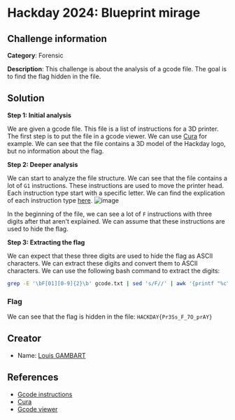 # Hackday 2024: Blueprint mirage

## Challenge information

**Category**: Forensic

**Description**: This challenge is about the analysis of a gcode file. The goal is to find the flag hidden in the file.

## Solution

**Step 1: Initial analysis**

We are given a gcode file. This file is a list of instructions for a 3D printer.
The first step is to put the file in a gcode viewer. We can use [Cura](https://ultimaker.com/software/ultimaker-cura) for example.
We can see that the file contains a 3D model of the Hackday logo, but no information about the flag.

**Step 2: Deeper analysis**

We can start to analyze the file structure.
We can see that the file contains a lot of `G1` instructions. These instructions are used to move the printer head.
Each instruction type start with a specific letter. We can find the explication of each instruction type [here](https://www.autodesk.com/products/fusion-360/blog/cnc-programming-fundamentals-g-code/).
![image](https://github.com/ChallengeHackDay/2024-qualif/assets/40593456/f7c89256-92c9-4037-9966-4edb1103dc26)


In the beginning of the file, we can see a lot of `F` instructions with three digits after that aren't explained. We can assume that these instructions are used to hide the flag.

**Step 3: Extracting the flag**

We can expect that these three digits are used to hide the flag as ASCII characters. We can extract these digits and convert them to ASCII characters.
We can use the following bash command to extract the digits:
```bash
grep -E '\bF[01][0-9]{2}\b' gcode.txt | sed 's/F//' | awk '{printf "%c", $1}'; echo
```

### Flag

We can see that the flag is hidden in the file:
`HACKDAY{Pr3Ss_F_7O_prAY}`

## Creator

* Name: [Louis GAMBART](https://linkedin.com/in/louis-gambart)

## References

* [Gcode instructions](https://www.autodesk.com/products/fusion-360/blog/cnc-programming-fundamentals-g-code/)
* [Cura](https://ultimaker.com/software/ultimaker-cura)
* [Gcode viewer](https://gcode.ws/)
